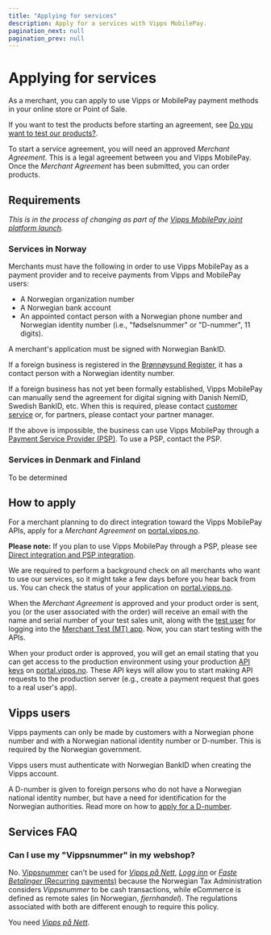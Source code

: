 ```yaml
---
title: "Applying for services"
description: Apply for a services with Vipps MobilePay.
pagination_next: null
pagination_prev: null
---
```


# Applying for services

As a merchant, you can apply to use Vipps or MobilePay payment methods in your online store or Point of Sale.

If you want to test the products before starting an agreement, see
[Do you want to test our products?](https://vippsmobilepay.com/merchant-test-account-sign-up).

To start a service agreement, you will need an approved *Merchant Agreement*. This is a legal agreement between you and Vipps MobilePay.
Once the *Merchant Agreement* has been submitted, you can order products.

## Requirements

*This is in the process of changing as part of the [Vipps MobilePay joint platform launch](https://www.vippsmobilepay.com/about).*

### Services in Norway

Merchants must have the following in order to use Vipps MobilePay as a payment
provider and to receive payments from Vipps and MobilePay users:

* A Norwegian organization number
* A Norwegian bank account
* An appointed contact person with a Norwegian phone number and Norwegian
  identity number (i.e., "fødselsnummer" or "D-nummer", 11 digits).

A merchant's application must be signed with Norwegian BankID.

If a foreign business is registered in the
[Brønnøysund Register](https://www.brreg.no/),
it has a contact person with a Norwegian identity number.

If a foreign business has not yet been formally established, Vipps MobilePay can
manually send the agreement for digital signing with Danish NemID,
Swedish BankID, etc. When this is required, please contact
[customer service](https://vipps.no/kontakt-oss/)
or, for partners, please contact your partner manager.

If the above is impossible, the business can use Vipps MobilePay through a
[Payment Service Provider (PSP)](https://vipps.no/produkter-og-tjenester/bedrift/ta-betalt-paa-nett/ta-betalt-paa-nett/#kom-i-gang-med-vipps-pa-nett-category-2).
To use a PSP, contact the PSP.

### Services in Denmark and Finland

To be determined

## How to apply

For a merchant planning to do direct integration toward the Vipps MobilePay APIs,
apply for a *Merchant Agreement* on
[portal.vipps.no](https://portal.vipps.no).

**Please note:** If you plan to use Vipps MobilePay through a PSP, please see
[Direct integration and PSP integration](direct-vs-psp.md).

We are required to perform a background check on all merchants who want to use our
services, so it might take a few days before you hear back from us.
You can check the status of your application on
[portal.vipps.no](https://portal.vipps.no).

When the *Merchant Agreement* is approved and your product order is sent,
you (or the user associated with the order) will receive an email
with the name and serial number of your test sales unit, along with the
[test user](../test-environment.md/#test-users)
for logging into the
[Merchant Test (MT) app](../test-environment.md#test-apps).
Now, you can start testing with the APIs.

When your product order is approved, you will get an email stating that you can
get access to the production environment using your production
[API keys](api-keys.md)
on
[portal.vipps.no](https://portal.vipps.no).
These API keys will allow you to start making API requests to the production server
(e.g., create a payment request that goes to a real user's app).


## Vipps users

Vipps payments can only be made by customers with a Norwegian phone number and
with a Norwegian national identity number or D-number.
This is required by the Norwegian government.

Vipps users must authenticate with Norwegian BankID when creating the Vipps account.

A D-number is given to foreign persons who do not have a Norwegian national identity number,
but have a need for identification for the Norwegian authorities.
Read more on how to
[apply for a D-number](https://www.skatteetaten.no/en/person/foreign/norwegian-identification-number/).

## Services FAQ


### Can I use my "Vippsnummer" in my webshop?

No.
[Vippsnummer](https://vipps.no/produkter-og-tjenester/bedrift/ta-betalt-i-butikk/ta-betalt-med-vipps/)
can't be used for
[*Vipps på Nett*](https://vipps.no/produkter-og-tjenester/bedrift/ta-betalt-paa-nett/ta-betalt-paa-nett/),
[*Logg inn*](https://vipps.no/produkter-og-tjenester/bedrift/logg-inn-med-vipps/logg-inn-med-vipps/)
or
[*Faste Betalinger* (Recurring payments)](https://vipps.no/produkter-og-tjenester/bedrift/faste-betalinger/faste-betalinger/)
because the Norwegian Tax Administration considers *Vippsnummer* to be cash transactions,
while eCommerce is defined as remote sales (in Norwegian, *fjernhandel*). The regulations
associated with both are different enough to require this policy.

You need
[*Vipps på Nett*](https://www.vipps.no/produkter-og-tjenester/bedrift/ta-betalt-paa-nett/ta-betalt-paa-nett/).
